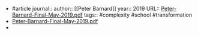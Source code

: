 - #article 
  journal::
  author::  [[Peter Barnard]] 
  year:: 2019
  URL:: [Peter-Barnard-Final-May-2019.pdf](https://plexusinstitute.org/wp-content/uploads/2019/05/Peter-Barnard-Final-May-2019.pdf)
  tags:: #complexity #school #transformation
- [Peter-Barnard-Final-May-2019.pdf](https://plexusinstitute.org/wp-content/uploads/2019/05/Peter-Barnard-Final-May-2019.pdf)
-
